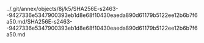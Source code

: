 ../.git/annex/objects/8j/k5/SHA256E-s2463--9427336e5347900393eb1d8e68f10430eaeda890d61179b5122ee12b6b7f6a50.md/SHA256E-s2463--9427336e5347900393eb1d8e68f10430eaeda890d61179b5122ee12b6b7f6a50.md